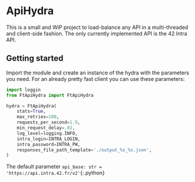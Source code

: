 # ApiHydra
This is a small and WiP project to load-balance any API in a multi-threaded
and client-side fashion. The only currently implemented API is the 42 Intra API.

## Getting started
Import the module and create an instance of the hydra with the parameters you need.
For an already pretty fast client you can use these parameters:

```python
import loggin
from FtApiHydra import FtApiHydra

hydra = FtApiHydra(
    stats=True,
    max_retries=100,
    requests_per_second=1.9,
    min_request_delay=.02,
    log_level=logging.INFO,
    intra_login=INTRA_LOGIN,
    intra_password=INTRA_PW,
    responses_file_path_template='./output_%s_%s.json',
)
```

The default parameter `api_base: str = 'https://api.intra.42.fr/v2'`{:.python}
